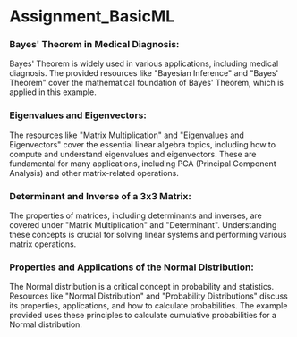 # Assignment_BasicML
### Bayes' Theorem in Medical Diagnosis:

Bayes' Theorem is widely used in various applications, including medical diagnosis. The provided resources like "Bayesian Inference" and "Bayes' Theorem" cover the mathematical foundation of Bayes' Theorem, which is applied in this example.
### Eigenvalues and Eigenvectors:

The resources like "Matrix Multiplication" and "Eigenvalues and Eigenvectors" cover the essential linear algebra topics, including how to compute and understand eigenvalues and eigenvectors. These are fundamental for many applications, including PCA (Principal Component Analysis) and other matrix-related operations.
### Determinant and Inverse of a 3x3 Matrix:

The properties of matrices, including determinants and inverses, are covered under "Matrix Multiplication" and "Determinant". Understanding these concepts is crucial for solving linear systems and performing various matrix operations.
### Properties and Applications of the Normal Distribution:

The Normal distribution is a critical concept in probability and statistics. Resources like "Normal Distribution" and "Probability Distributions" discuss its properties, applications, and how to calculate probabilities. The example provided uses these principles to calculate cumulative probabilities for a Normal distribution.
